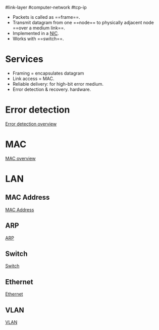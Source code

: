 #link-layer #computer-network #tcp-ip

- Packets is called as ==frame==.
- Transmit datagram from one ==node== to physically adjacent node ==over a medium link==.
- Implemented in a [NIC](NIC.md).
- Works with ==switch==.
# Services
- Framing = encapsulates datagram
- Link access = MAC.
- Reliable delivery: for high-bit error medium.
- Error detection & recovery. hardware.

# Error detection
[Error detection overview](Error%20detection%20overview.md)

# MAC
[MAC overview](MAC%20overview.md)

# LAN
## MAC Address
[MAC Address](MAC%20Address.md)

## ARP
[ARP](ARP.md)

## Switch
[Switch](Switch.md)
## Ethernet
[Ethernet](Ethernet.md)

## VLAN
[VLAN](VLAN.md)
